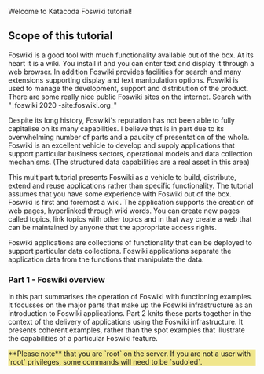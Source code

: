 Welcome to Katacoda Foswiki tutorial!

## Scope of this tutorial	

Foswiki is a good tool with much functionality available out of the box. At its heart it is a wiki. You install it and you can enter text and display it through a web browser. In addition Foswiki provides facilities for search and many extensions supporting display and text manipulation options. Foswiki is used to manage the development, support and distribution of the product. There are some really nice public Foswiki sites on the internet. Search with "\_foswiki 2020 -site:foswiki.org\_"

Despite its long history, Foswiki's reputation has not been able to fully capitalise on its many capabilities. I believe that is in part due to its overwhelming number of parts and a paucity of presentation of the whole. Foswiki is an excellent vehicle to develop and supply applications that support particular business sectors, operational models and data collection mechanisms. (The structured data capabilities are a real asset in this area)

This multipart tutorial presents Foswiki as a vehicle to build, distribute, extend and reuse applications rather than specific functionality. The tutorial assumes that you have some experience with Foswiki out of the box. Foswiki is first and foremost a wiki. The application supports the creation of web pages, hyperlinked through wiki words. You can create new pages called topics, link topics with other topics and in that way create a web that can be maintained by anyone that the appropriate access rights.

Foswiki applications are collections of functionality that can be deployed to support particular data collections. Foswiki applications separate the application data from the functions that manipulate the data.

### Part 1 - Foswiki overview	

In this part summarises the operation of Foswiki with functioning examples. It focusses on the major parts that make up the Foswiki infrastructure as an introduction to Foswiki applications. Part 2 knits these parts together in the context of the delivery of applications using the Foswiki infrastructure. It presents coherent examples, rather than the spot examples that illustrate the capabilities of a particular Foswiki feature.

<div class="katacoda_tutorial" style="background-color: khaki">**Please note** that you are `root` on the server. If you are not a user with `root` privileges, some commands will need to be `sudo'ed`. </div>